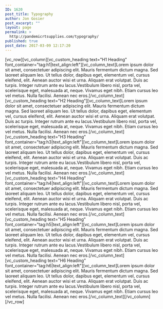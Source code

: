 ```yaml
---
ID: 1620
post_title: Typography
author: Jon Gosier
post_excerpt: ""
layout: page
permalink: >
  http://pandemicrtsupplies.com/typography/
published: true
post_date: 2017-03-09 12:17:20
---
```

[vc_row][vc_column][vc_custom_heading text="H1 Heading" font_container="tag:h1|text_align:left"][vc_column_text]Lorem ipsum dolor sit amet, consectetuer adipiscing elit. Mauris fermentum dictum magna. Sed laoreet aliquam leo. Ut tellus dolor, dapibus eget, elementum vel, cursus eleifend, elit. Aenean auctor wisi et urna. Aliquam erat volutpat. Duis ac turpis. Integer rutrum ante eu lacus.Vestibulum libero nisl, porta vel, scelerisque eget, malesuada at, neque. Vivamus eget nibh. Etiam cursus leo vel metus. Nulla facilisi. Aenean nec eros.[/vc_column_text][vc_custom_heading text="H2 Heading"][vc_column_text]Lorem ipsum dolor sit amet, consectetuer adipiscing elit. Mauris fermentum dictum magna. Sed laoreet aliquam leo. Ut tellus dolor, dapibus eget, elementum vel, cursus eleifend, elit. Aenean auctor wisi et urna. Aliquam erat volutpat. Duis ac turpis. Integer rutrum ante eu lacus.Vestibulum libero nisl, porta vel, scelerisque eget, malesuada at, neque. Vivamus eget nibh. Etiam cursus leo vel metus. Nulla facilisi. Aenean nec eros.[/vc_column_text][vc_custom_heading text="H3 Heading" font_container="tag:h3|text_align:left"][vc_column_text]Lorem ipsum dolor sit amet, consectetuer adipiscing elit. Mauris fermentum dictum magna. Sed laoreet aliquam leo. Ut tellus dolor, dapibus eget, elementum vel, cursus eleifend, elit. Aenean auctor wisi et urna. Aliquam erat volutpat. Duis ac turpis. Integer rutrum ante eu lacus.Vestibulum libero nisl, porta vel, scelerisque eget, malesuada at, neque. Vivamus eget nibh. Etiam cursus leo vel metus. Nulla facilisi. Aenean nec eros.[/vc_column_text][vc_custom_heading text="H4 Heading" font_container="tag:h4|text_align:left"][vc_column_text]Lorem ipsum dolor sit amet, consectetuer adipiscing elit. Mauris fermentum dictum magna. Sed laoreet aliquam leo. Ut tellus dolor, dapibus eget, elementum vel, cursus eleifend, elit. Aenean auctor wisi et urna. Aliquam erat volutpat. Duis ac turpis. Integer rutrum ante eu lacus.Vestibulum libero nisl, porta vel, scelerisque eget, malesuada at, neque. Vivamus eget nibh. Etiam cursus leo vel metus. Nulla facilisi. Aenean nec eros.[/vc_column_text][vc_custom_heading text="H5 Heading" font_container="tag:h5|text_align:left"][vc_column_text]Lorem ipsum dolor sit amet, consectetuer adipiscing elit. Mauris fermentum dictum magna. Sed laoreet aliquam leo. Ut tellus dolor, dapibus eget, elementum vel, cursus eleifend, elit. Aenean auctor wisi et urna. Aliquam erat volutpat. Duis ac turpis. Integer rutrum ante eu lacus.Vestibulum libero nisl, porta vel, scelerisque eget, malesuada at, neque. Vivamus eget nibh. Etiam cursus leo vel metus. Nulla facilisi. Aenean nec eros.[/vc_column_text][vc_custom_heading text="H6 Heading" font_container="tag:h6|text_align:left"][vc_column_text]Lorem ipsum dolor sit amet, consectetuer adipiscing elit. Mauris fermentum dictum magna. Sed laoreet aliquam leo. Ut tellus dolor, dapibus eget, elementum vel, cursus eleifend, elit. Aenean auctor wisi et urna. Aliquam erat volutpat. Duis ac turpis. Integer rutrum ante eu lacus.Vestibulum libero nisl, porta vel, scelerisque eget, malesuada at, neque. Vivamus eget nibh. Etiam cursus leo vel metus. Nulla facilisi. Aenean nec eros.[/vc_column_text][/vc_column][/vc_row]
